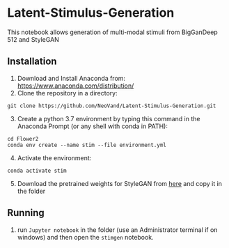 # Latent-Stimulus-Generation
This notebook allows generation of multi-modal stimuli from BigGanDeep 512 and StyleGAN

## Installation
1. Download and Install Anaconda from: https://www.anaconda.com/distribution/
2. Clone the repository in a directory:
```console
git clone https://github.com/NeoVand/Latent-Stimulus-Generation.git
```
3. Create a python 3.7 environment by typing this command in the Anaconda Prompt (or any shell with conda in PATH):
```console
cd Flower2
conda env create --name stim --file environment.yml
```
4. Activate the environment:
```console
conda activate stim
```
5. Download the pretrained weights for StyleGAN from [here](https://github.com/lernapparat/lernapparat/releases/download/v2019-02-01/karras2019stylegan-ffhq-1024x1024.for_g_all.pt) and copy it in the folder

## Running
1. run `Jupyter notebook` in the folder (use an Administrator terminal if on windows) and then open the `stimgen` notebook.
